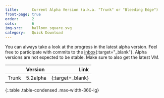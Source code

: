 ```yaml
---
title:      Current Alpha Version (a.k.a. "Trunk" or "Bleeding Edge")
front-page: true
order:      2
cols:       6
img-src:    balloon_square.svg
category:   Quick Download
---
```

You can always take a look at the progress in the latest alpha version. Feel free to participate with commits to the [inbox]{:target="_blank"}. Alpha versions are not expected to be stable. Make sure to also get the latest VM.

|                   | Version   | Link   |
| ----------------- |:--------- | ------:|
| Trunk             | 5.2alpha     | [<i class="fa fa-external-link"></i>][trunk]{:target=_blank} |
{:.table .table-condensed .max-width-360-lg}

[trunk]: http://files.squeak.org/trunk/
[inbox]: http://source.squeak.org/inbox.html